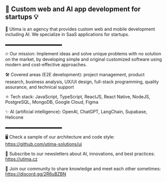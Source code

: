 ## 📲 Custom web and AI app development for startups 💡

🚀 Utima is an agency that provides custom web and mobile development including AI. We specialize in SaaS applications for startups.

▬▬▬▬▬▬▬▬▬▬▬▬▬ <br/>

🔥 Our mission: Implement ideas and solve unique problems with no solution on the market, by developing simple and original customized software using modern and cost-effective approaches.

🛠️ Covered areas (E2E development):  project management, product research, business analysis, UX/UI design, full-stack programming, quality assurance, and technical support

⚛ Tech stack: JavaScript, TypeScript, ReactJS, React Native, NodeJS, PostgreSQL, MongoDB, Google Cloud, Figma

✨ AI (artificial intelligence): OpenAI, ChatGPT, LangChain, Supabase, Helicone

▬▬▬▬▬▬▬▬▬▬▬▬▬ <br/>

🖥️ Check a sample of our architecture and code style: https://github.com/utima-solutions/ui

🔔 Subscribe to our newsletters about AI, innovations, and best practices: https://utima.cz

👥 Join our community to share knowledge and meet each other sometimes: https://discord.gg/2R6uBZBN

